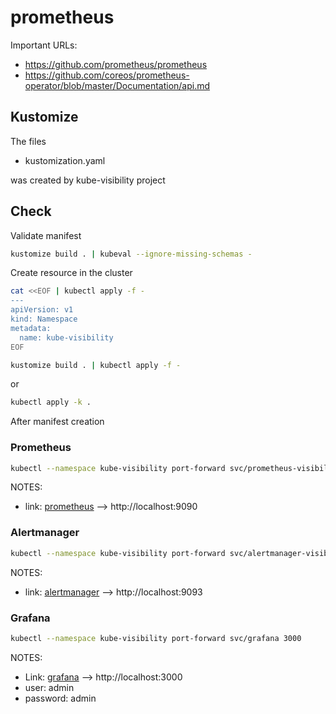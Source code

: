 # prometheus

Important URLs: 

* https://github.com/prometheus/prometheus
* https://github.com/coreos/prometheus-operator/blob/master/Documentation/api.md

## Kustomize

The files

* kustomization.yaml

was created by kube-visibility project

## Check

Validate manifest

```bash
kustomize build . | kubeval --ignore-missing-schemas -
```

Create resource in the cluster

```bash
cat <<EOF | kubectl apply -f -
---
apiVersion: v1
kind: Namespace
metadata:
  name: kube-visibility
EOF
```

```bash
kustomize build . | kubectl apply -f -
```

or 

```bash
kubectl apply -k .
```

After manifest creation

### Prometheus

```bash
kubectl --namespace kube-visibility port-forward svc/prometheus-visibility 9090
```

NOTES:

* link: [prometheus](http://localhost:9090) --> http://localhost:9090

### Alertmanager

```bash
kubectl --namespace kube-visibility port-forward svc/alertmanager-visibility 9093
```

NOTES:

* link: [alertmanager](http://localhost:9093) --> http://localhost:9093

### Grafana

```bash
kubectl --namespace kube-visibility port-forward svc/grafana 3000
```

NOTES:

* Link: [grafana](http://localhost:3000) --> http://localhost:3000
* user: admin
* password: admin